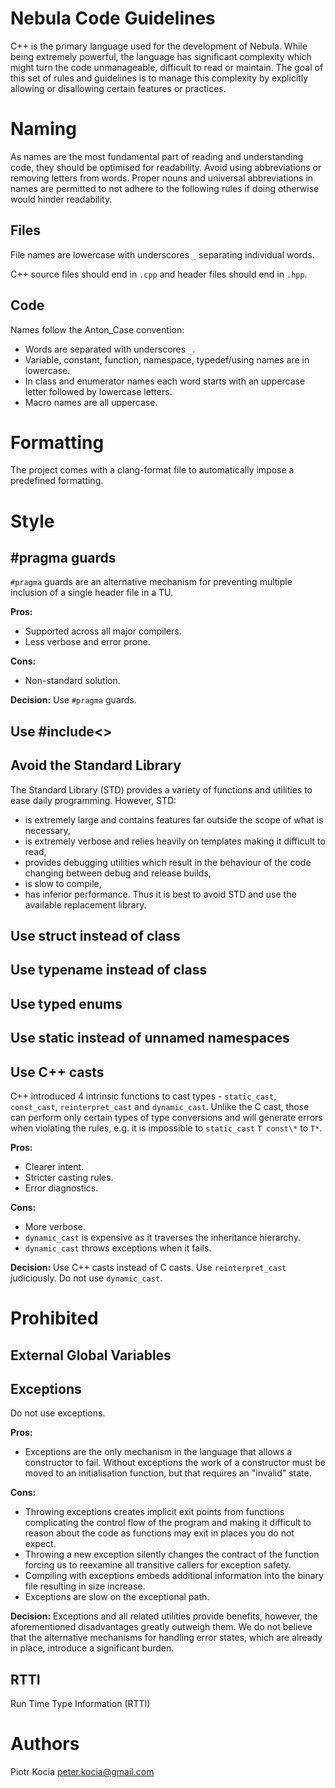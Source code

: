 Nebula Code Guidelines
======================
C++ is the primary language used for the development of Nebula. While being
extremely powerful, the language has significant complexity which might turn the
code unmanageable, difficult to read or maintain. The goal of this set of rules
and guidelines is to manage this complexity by explicitly allowing or
disallowing certain features or practices.

Naming
======
As names are the most fundamental part of reading and understanding code, they
should be optimised for readability. Avoid using abbreviations or removing
letters from words. Proper nouns and universal abbreviations in names are
permitted to not adhere to the following rules if doing otherwise would hinder
readability.

Files
-----
File names are lowercase with underscores ``_`` separating individual words.

C++ source files should end in ``.cpp`` and header files should end in
``.hpp``.

Code
----
Names follow the Anton_Case convention:
- Words are separated with underscores ``_``.
- Variable, constant, function, namespace, typedef/using names are in
  lowercase.
- In class and enumerator names each word starts with an uppercase letter
  followed by lowercase letters.
- Macro names are all uppercase.

Formatting
==========
The project comes with a clang-format file to automatically impose a predefined
formatting.

Style
=====
#pragma guards
--------------
``#pragma`` guards are an alternative mechanism for preventing multiple
inclusion of a single header file in a TU.

**Pros:**
- Supported across all major compilers.
- Less verbose and error prone.

**Cons:**
- Non-standard solution.

**Decision:**
Use ``#pragma`` guards.

Use #include<>
--------------

Avoid the Standard Library
--------------------------
The Standard Library (STD) provides a variety of functions and utilities to ease
daily programming. However, STD:
- is extremely large and contains features far outside the scope of what
  is necessary,
- is extremely verbose and relies heavily on templates making it difficult
  to read,
- provides debugging utilities which result in the behaviour of the code
  changing between debug and release builds,
- is slow to compile,
- has inferior performance.
Thus it is best to avoid STD and use the available replacement
library.

Use struct instead of class
---------------------------

Use typename instead of class
-----------------------------

Use typed enums
---------------

Use static instead of unnamed namespaces
----------------------------------------

Use C++ casts
-------------
C++ introduced 4 intrinsic functions to cast types - ``static_cast``,
``const_cast``, ``reinterpret_cast`` and ``dynamic_cast``. Unlike
the C cast, those can perform only certain types of type conversions and will
generate errors when violating the rules, e.g. it is impossible to
``static_cast`` ``T const\*`` to ``T*``.

**Pros:**
- Clearer intent.
- Stricter casting rules.
- Error diagnostics.

**Cons:**
- More verbose.
- ``dynamic_cast`` is expensive as it traverses the inheritance
  hierarchy.
- ``dynamic_cast`` throws exceptions when it fails.

**Decision:**
Use C++ casts instead of C casts. Use ``reinterpret_cast`` judiciously. Do
not use ``dynamic_cast``.

Prohibited
==========
External Global Variables
-------------------------

Exceptions
----------
Do not use exceptions.

**Pros:**
- Exceptions are the only mechanism in the language that allows a
  constructor to fail. Without exceptions the work of a constructor must be
  moved to an initialisation function, but that requires an "invalid" state.

**Cons:**
- Throwing exceptions creates implicit exit points from functions
  complicating the control flow of the program and making it difficult to reason
  about the code as functions may exit in places you do not expect.
- Throwing a new exception silently changes the contract of the function
  forcing us to reexamine all transitive callers for exception safety.
- Compiling with exceptions embeds additional information into the binary
  file resulting in size increase.
- Exceptions are slow on the exceptional path.

**Decision:**
Exceptions and all related utilities provide benefits, however, the
aforementioned disadvantages greatly outweigh them. We do not believe that the
alternative mechanisms for handling error states, which are already in place,
introduce a significant burden.

RTTI
----
Run Time Type Information (RTTI)

Authors
=======
Piotr Kocia <peter.kocia@gmail.com>
